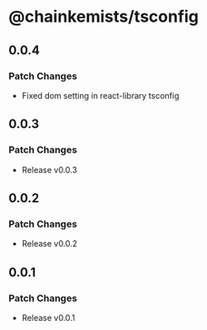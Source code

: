 # @chainkemists/tsconfig

## 0.0.4

### Patch Changes

- Fixed dom setting in react-library tsconfig

## 0.0.3

### Patch Changes

- Release v0.0.3

## 0.0.2

### Patch Changes

- Release v0.0.2

## 0.0.1

### Patch Changes

- Release v0.0.1
